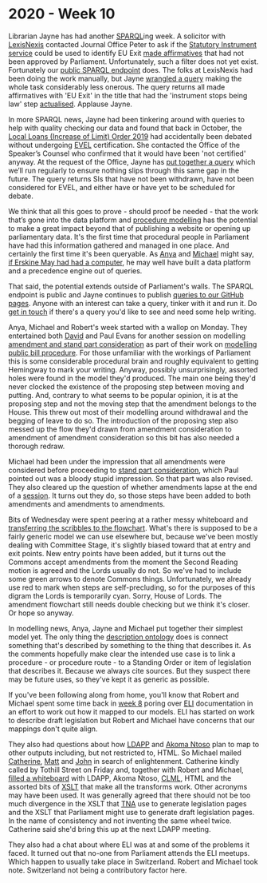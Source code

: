# 2020 - Week 10

Librarian Jayne has had another [SPARQL](https://en.wikipedia.org/wiki/SPARQL)ing week. A solicitor with [LexisNexis](https://www.lexisnexis.co.uk/) contacted Journal Office Peter to ask if the [Statutory Instrument service](https://statutoryinstruments.parliament.uk/) could be used to identify EU Exit [made affirmatives](https://ukparliament.github.io/ontologies/procedure/flowcharts/sis/made-affirmative.pdf) that had not been approved by Parliament. Unfortunately, such a filter does not yet exist. Fortunately our [public SPARQL endpoint](https://api.parliament.uk/sparql#) does. The folks at LexisNexis had been doing the work manually, but Jayne [wrangled a query](https://api.parliament.uk/sparql#query=PREFIX+rdfs%3A+%3Chttp%3A%2F%2Fwww.w3.org%2F2000%2F01%2Frdf-schema%23%3E%0APREFIX+%3A+%3Chttps%3A%2F%2Fid.parliament.uk%2Fschema%2F%3E%0Aselect+distinct+%3FSI+%3FSIname+%3FlayingBodyName+%3FLink+%3FworkPackage+%3Fproc+%3FprocStepName+%3FitemDate+%3FprocStepName2+%3FitemDate1+where+%7B%0A+%3FSI+a+%3AStatutoryInstrumentPaper+.++%0A+++++%3FSI+rdfs%3Alabel+%3FSIname+%3B%0A+++++++++%0A+++++%3AlaidThingHasLaying%2F%3AlayingHasLayingBody%2F%3Aname+%3FlayingBodyName+.%0A++FILTER+regex(%3FSIname%2C+%22EU+Exit%22)%0A++%3FSI+%3AworkPackagedThingHasWorkPackagedThingWebLink+%3FLink+.%0A+++%09%3FSI+%3AworkPackagedThingHasWorkPackage+%3FworkPackage+.%0A++%09%3FworkPackage+%3AworkPackageHasProcedure%2Frdfs%3Alabel+%3Fproc%0A+FILTER(%3Fproc+IN+(%22Made+affirmative%22))%0A++%3FworkPackage+%3AworkPackageHasBusinessItem%2F%3AbusinessItemHasProcedureStep+%3FprocStep+%3B%0A+++++++++++%3AworkPackageHasBusinessItem+%3FbusItem+.%0A++%3FbusItem+%3AbusinessItemHasProcedureStep%2Frdfs%3Alabel+%3FitemDate2%3B%0A+++++++++++%3AbusinessItemDate+%3FitemDate+.%0A++%3FprocStep+rdfs%3Alabel+%3FprocStepName.%0A++++%0A++FILTER(%3FprocStepName+IN+(%22Laid+before+the+House+of+Commons%22))%0A++FILTER(%3FitemDate2+IN+(%22Laid+before+the+House+of+Commons%22))%0A++%0A++%0A+++%3FworkPackage+%3AworkPackageHasBusinessItem%2F%3AbusinessItemHasProcedureStep+%3FprocStep2+%3B%0A+++++++++++%3AworkPackageHasBusinessItem+%3FbusItem2+.%0A++%3FbusItem2+%3AbusinessItemHasProcedureStep%2Frdfs%3Alabel+%3FitemDate3%3B%0A+++++++++++%3AbusinessItemDate+%3FitemDate1+.%0A++%3FprocStep2+rdfs%3Alabel+%3FprocStepName2.%0A++%0A++FILTER(%3FprocStepName2+IN+(%22Instrument+stops+being+law%22))%0A++FILTER(%3FitemDate3+IN+(%22Instrument+stops+being+law%22))%0A+++%7D%0A&contentTypeConstruct=text%2Fturtle&contentTypeSelect=application%2Fsparql-results%2Bjson&endpoint=https%3A%2F%2Fapi.parliament.uk%2Fsparql&requestMethod=POST&tabTitle=Made+affirmatives+not+approved&headers=%7B%7D&outputFormat=table) making the whole task considerably less onerous. The query returns all made affirmatives with 'EU Exit' in the title that had the 'instrument stops being law' step [actualised](https://ukparliament.github.io/ontologies/procedure/procedure-ontology.html#d4e382). Applause Jayne.

In more SPARQL news, Jayne had been tinkering around with queries to help with quality checking our data and found that back in October, the [Local Loans (Increase of Limit) Order 2019](https://statutoryinstruments.parliament.uk/timeline/w7eIPYUN/SI-20191317/) had accidentally been debated without undergoing [EVEL](https://en.wikipedia.org/wiki/English_votes_for_English_laws) certification. She contacted the Office of the Speaker’s Counsel who confirmed that it would have been 'not certified' anyway. At the request of the Office, Jayne has [put together a query](https://api.parliament.uk/sparql#query=PREFIX+rdfs%3A+%3Chttp%3A%2F%2Fwww.w3.org%2F2000%2F01%2Frdf-schema%23%3E%0APREFIX+%3A+%3Chttps%3A%2F%2Fid.parliament.uk%2Fschema%2F%3E%0APREFIX+id%3A+%3Chttps%3A%2F%2Fid.parliament.uk%2F%3E%0Aselect+%3FSI+%3FSIname+%3FworkPackage+%3FPNSI+%3Fproc+%3FDLC+%3Fdate+%3FCommonsChamber+%3Fdate1+where+%7B%0A+%3FSI+a+%3AStatutoryInstrumentPaper+.++%0A+++++%3FSI+rdfs%3Alabel+%3FSIname+.%0A+++++%09%3FSI+%3AworkPackagedThingHasWorkPackage+%3FworkPackage+.%0A++%09%3FworkPackage+%3AworkPackageHasProcedure%2Frdfs%3Alabel+%3Fproc%0A++FILTER(%3Fproc+IN+(%22Draft+affirmative%22%2C+%22Made+affirmative%22))%0AOPTIONAL+%7B%3FworkPackage+%3AworkPackageHasBusinessItem+%3FDLC.%0A++++%3FDLC+%3AbusinessItemDate+%3Fdate.%0A++++%3FDLC+%3AbusinessItemHasProcedureStep+id%3AFLHAXypO%7D++%0AOPTIONAL+%7B%3FworkPackage+%3AworkPackageHasBusinessItem+%3FCommonsChamber.%0A++++%3FCommonsChamber+%3AbusinessItemDate+%3Fdate1.%0A++++%3FCommonsChamber+%3AbusinessItemHasProcedureStep+id%3AADYK7qyp%7D%0A++MINUS+%7B%3FworkPackage+%3AworkPackageHasBusinessItem+%2F%3AbusinessItemHasProcedureStep+id%3AO5QdnmSL%7D%0A++MINUS+%7B%3FworkPackage+%3AworkPackageHasBusinessItem+%2F%3AbusinessItemHasProcedureStep+id%3ALkpqQD8q%7D%0A%0A%7D%0A&contentTypeConstruct=text%2Fturtle&contentTypeSelect=application%2Fsparql-results%2Bjson&endpoint=https%3A%2F%2Fapi.parliament.uk%2Fsparql&requestMethod=POST&tabTitle=SIs+missing+EVEL+scheduled+for+debate&headers=%7B%7D&outputFormat=table) which we’ll run regularly to ensure nothing slips through this same gap in the future. The query returns SIs that have not been withdrawn, have not been considered for EVEL, and either have or have yet to be scheduled for debate.

We think that all this goes to prove - should proof be needed - that the work that’s gone into the data platform and [procedure modelling](https://ukparliament.github.io/ontologies/procedure/procedure-ontology.html) has the potential to make a great impact beyond that of publishing a website or opening up parliamentary data. It's the first time that procedural people in Parliament have had this information gathered and managed in one place. And certainly the first time it's been queryable. As [Anya](https://twitter.com/bitten_) and [Michael](https://twitter.com/fantasticlife) might say, [if Erskine May had had a computer](https://www.slideshare.net/UKParliData/what-would-erskine-may-do), he may well have built a data platform and a precedence engine out of queries.

That said, the potential extends outside of Parliament's walls. The SPARQL endpoint is public and Jayne continues to publish [queries to our GitHub pages](https://ukparliament.github.io/ontologies/procedure/meta/queries/). Anyone with an interest can take a query, tinker with it and run it. Do [get in touch](mailto:RIIDMSMailbox@parliament.uk) if there's a query you'd like to see and need some help writing.

Anya, Michael and Robert's week started with a wallop on Monday. They entertained both [David](https://twitter.com/clerkly) and Paul Evans for another session on modelling [amendment and stand part consideration](https://twitter.com/fantasticlife/status/1234505557740064768) as part of their work on [modelling public bill procedure](https://ukparliament.github.io/ontologies/procedure/flowcharts/bills/public-bill.pdf). For those unfamiliar with the workings of Parliament this is some considerable procedural brain and roughly equivalent to getting Hemingway to mark your writing. Anyway, possibly unsurprisingly, assorted holes were found in the model they'd produced. The main one being they'd never clocked the existence of the proposing step between moving and putting. And, contrary to what seems to be popular opinion, it is at the proposing step and not the moving step that the amendment belongs to the House. This threw out most of their modelling around withdrawal and the begging of leave to do so. The introduction of the proposing step also messed up the flow they'd drawn from amendment consideration to amendment of amendment consideration so this bit has also needed a thorough redraw.

Michael had been under the impression that all amendments were considered before proceeding to [stand part consideration](https://erskinemay.parliament.uk/section/5346/question-for-clause-standing-part-of-a-bill/), which Paul pointed out was a bloody stupid impression. So that part was also revised. They also cleared up the question of whether amendments lapse at the end of a [session](https://ukparliament.github.io/ontologies/time-period/time-period-ontology.html#d4e144). It turns out they do, so those steps have been added to both amendments and amendments to amendments.

Bits of Wednesday were spent peering at a rather messy whiteboard and [transferring the scribbles to the flowchart](https://github.com/ukparliament/ontologies/blob/master/procedure/flowcharts/bills/amendments/amendment.pdf). What's there is supposed to be a fairly generic model we can use elsewhere but, because we've been mostly dealing with Committee Stage, it's slightly biased toward that at entry and exit points. New entry points have been added, but it turns out the Commons accept amendments from the moment the Second Reading motion is agreed and the Lords usually do not. So we've had to include some green arrows to denote Commons things. Unfortunately, we already use red to mark when steps are self-precluding, so for the purposes of this digram the Lords is temporarily cyan. Sorry, House of Lords. The amendment flowchart still needs double checking but we think it's closer. Or hope so anyway.

In modelling news, Anya, Jayne and Michael put together their simplest model yet. The only thing the [description ontology](https://ukparliament.github.io/ontologies/description/description-ontology.html) does is connect something that's described by something to the thing that describes it. As the comments hopefully make clear the intended use case is to link a procedure - or procedure route - to a Standing Order or item of legislation that describes it. Because we always cite sources. But they suspect there may be future uses, so they've kept it as generic as possible.

If you've been following along from home, you'll know that Robert and Michael spent some time back in [week 8](https://ukparliament.github.io/ontologies/meta/weeknotes/2020/08/) poring over [ELI](https://eur-lex.europa.eu/eli-register/about.html) documentation in an effort to work out how it mapped to our models. ELI has started on work to describe draft legislation but Robert and Michael have concerns that our mappings don't quite align. 

They also had questions about how [LDAPP](https://www.azeus.com/case-studies/legislation/) and [Akoma Ntoso](http://www.akomantoso.org/) plan to map to other outputs including, but not restricted to, HTML. So Michael mailed [Catherine](https://twitter.com/CathTabone), [Matt](https://twitter.com/metju_betju) and [John](https://twitter.com/johnlsheridan) in search of enlightenment. Catherine kindly called by Tothill Street on Friday and, together with Robert and Michael, [filled a whiteboard](https://twitter.com/fantasticlife/status/1235533738290728962) with LDAPP, Akoma Ntoso, [CLML](https://blog.law.cornell.edu/voxpop/tag/crown-legislation-markup-language/), HTML and the assorted bits of [XSLT](https://en.wikipedia.org/wiki/XSLT) that make all the transforms work. Other acronyms may have been used. It was generally agreed that there should not be too much divergence in the XSLT that [TNA](https://www.nationalarchives.gov.uk/) use to generate legislation pages and the XSLT that Parliament might use to generate draft legislation pages. In the name of consistency and not inventing the same wheel twice. Catherine said she'd bring this up at the next LDAPP meeting.

They also had a chat about where ELI was at and some of the problems it faced. It turned out that no-one from Parliament attends the ELI meetups. Which happen to usually take place in Switzerland. Robert and Michael took note. Switzerland not being a contributory factor here.